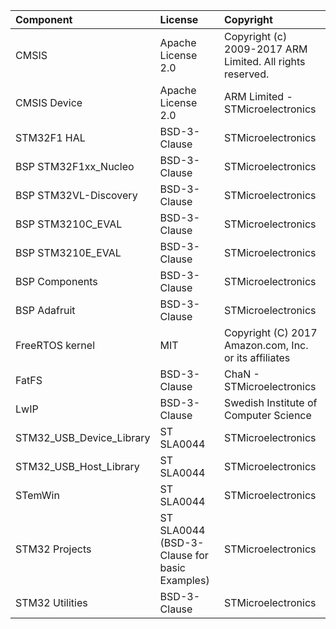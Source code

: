 | Component                       | License              | Copyright |
|:---------                       |:-------              |:----------|
| CMSIS                           | Apache License 2.0   | Copyright (c) 2009-2017 ARM Limited. All rights reserved. |
| CMSIS Device                    | Apache License 2.0   | ARM Limited - STMicroelectronics |
| STM32F1 HAL                     | BSD-3-Clause         | STMicroelectronics |
| BSP STM32F1xx_Nucleo            | BSD-3-Clause         | STMicroelectronics |
| BSP STM32VL-Discovery           | BSD-3-Clause         | STMicroelectronics |
| BSP STM3210C_EVAL               | BSD-3-Clause         | STMicroelectronics |
| BSP STM3210E_EVAL               | BSD-3-Clause         | STMicroelectronics |
| BSP Components                  | BSD-3-Clause         | STMicroelectronics |
| BSP Adafruit                    | BSD-3-Clause         | STMicroelectronics |
| FreeRTOS kernel                 | MIT                  | Copyright (C) 2017 Amazon.com, Inc. or its affiliates |
| FatFS                           | BSD-3-Clause         | ChaN - STMicroelectronics |
| LwIP                            | BSD-3-Clause         | Swedish Institute of Computer Science  |
| STM32_USB_Device_Library        | ST SLA0044           | STMicroelectronics |
| STM32_USB_Host_Library          | ST SLA0044           | STMicroelectronics |
| STemWin                         | ST SLA0044           | STMicroelectronics |
| STM32 Projects                  | ST SLA0044 (BSD-3-Clause for basic Examples) | STMicroelectronics |
| STM32 Utilities                 | BSD-3-Clause         | STMicroelectronics |

